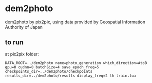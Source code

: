 # dem2photo
dem2photo by pix2pix, using data provided by Geospatial Information Authority of Japan

## to run
at pix2pix folder:
```
DATA_ROOT=../dem2photo name=photo_generation which_direction=AtoB gpu=0 cudnn=0 batchSize=4 save_epoch_freq=5 checkpoints_dir=../dem2photo/checkpoints results_dir=../dem2photo/results display_freq=2 th train.lua 
```
